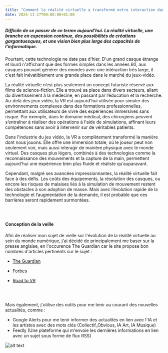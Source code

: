 ```yaml
--- 
title: "Comment la réalité virtuelle a transformé notre interaction dans un environnement régit par le numérique ?"
date: 2024-11-27T00:00:00+01:00
---
```


##### Difficile de se passer de ce terme aujourd'hui. La réalité virtuelle, une branche en expension continue, des possibilités de créations gargantuesques, et une vision bien plus large des capacités de l'informatique.

Pourtant, cette technologie ne date pas d'hier. D'un grand casque étrange et lourd n'affichant que des formes simples dans les années 60, aux casques pouvant générer des mondes avec une intéraction très large, il c'est fait inévatiblement une grande place dans le marché du jeux-vidéo. 

La réalité virtuelle n’est plus seulement un concept futuriste réservé aux films de science-fiction. Elle a trouvé sa place dans divers secteurs, allant du divertissement à la médecine, en passant par l’éducation et la recherche. Au-delà des jeux vidéo, la VR est aujourd'hui utilisée pour simuler des environnements complexes dans des formations professionnelles, permettant aux utilisateurs de vivre des expériences immersives sans risque. Par exemple, dans le domaine médical, des chirurgiens peuvent s’entraîner à réaliser des opérations à l'aide de simulations, affinant leurs compétences sans avoir à intervenir sur de véritables patients.

Dans l'industrie du jeu vidéo, la VR a complètement transformé la manière dont nous jouons. Elle offre une immersion totale, où le joueur peut non seulement voir, mais aussi interagir de manière physique avec le monde virtuel. Des casques plus légers, combinés à des technologies comme la reconnaissance des mouvements et la capture de la main, permettent aujourd'hui une expérience bien plus fluide et réaliste qu’auparavant.

Cependant, malgré ses avancées impressionnantes, la réalité virtuelle fait face à des défis. Les coûts des équipements, la résolution des casques, ou encore les risques de malaises liés à la simulation de mouvement restent des obstacles à son adoption de masse. Mais avec l’évolution rapide de la technologie et l’augmentation de la demande, il est probable que ces barrières seront rapidement surmontées.

#####  ‎ 

#### Conception de la veille

Afin de réaliser mon sujet de vielle sur l'évolution de la réalité virtuelle au sein du monde numérique, j'ai décidé de principalement me baser sur la presse anglaise, en l'occurence The Guardian car le site propose bon nombres d'articles pertinents sur le sujet :

- [The Guardian](https://www.theguardian.com/technology/virtual-reality)

- [Forbes](https://www.forbes.com/councils/forbesbusinesscouncil/2025/03/17/harnessing-artificial-intelligence-for-supply-chain-sustainability-and-resilience/)

- [Road to VR](https://www.roadtovr.com/)

#####  ‎ 

Mais également, j'utilise des outils pour me tenir au courant des nouvelles actualités, comme : 

- Google Alerts pour me tenir informer des actualités en lien avec l'IA et les artistes avec des mots clés (Collectif_Obvious, IA Art, IA Musique)
- Feedly (Une plateforme qui m'envoie les dernières informations en lien avec un sujet sous forme de flux RSS)

![alt text](https://bts.antoinespiteri.net/assets/feedly.png)